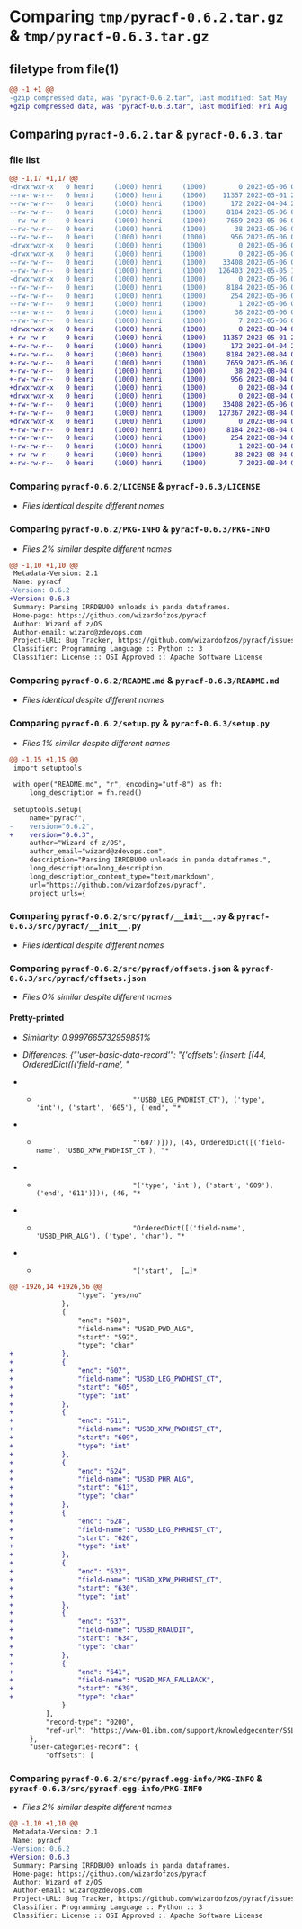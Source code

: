 # Comparing `tmp/pyracf-0.6.2.tar.gz` & `tmp/pyracf-0.6.3.tar.gz`

## filetype from file(1)

```diff
@@ -1 +1 @@
-gzip compressed data, was "pyracf-0.6.2.tar", last modified: Sat May  6 08:30:34 2023, max compression
+gzip compressed data, was "pyracf-0.6.3.tar", last modified: Fri Aug  4 09:28:20 2023, max compression
```

## Comparing `pyracf-0.6.2.tar` & `pyracf-0.6.3.tar`

### file list

```diff
@@ -1,17 +1,17 @@
-drwxrwxr-x   0 henri     (1000) henri     (1000)        0 2023-05-06 08:30:34.333418 pyracf-0.6.2/
--rw-rw-r--   0 henri     (1000) henri     (1000)    11357 2023-05-01 20:17:28.000000 pyracf-0.6.2/LICENSE
--rw-rw-r--   0 henri     (1000) henri     (1000)      172 2022-04-04 21:07:37.000000 pyracf-0.6.2/MANIFEST.in
--rw-rw-r--   0 henri     (1000) henri     (1000)     8184 2023-05-06 08:30:34.333418 pyracf-0.6.2/PKG-INFO
--rw-rw-r--   0 henri     (1000) henri     (1000)     7659 2023-05-06 08:24:36.000000 pyracf-0.6.2/README.md
--rw-rw-r--   0 henri     (1000) henri     (1000)       38 2023-05-06 08:30:34.333418 pyracf-0.6.2/setup.cfg
--rw-rw-r--   0 henri     (1000) henri     (1000)      956 2023-05-06 08:22:26.000000 pyracf-0.6.2/setup.py
-drwxrwxr-x   0 henri     (1000) henri     (1000)        0 2023-05-06 08:30:34.329418 pyracf-0.6.2/src/
-drwxrwxr-x   0 henri     (1000) henri     (1000)        0 2023-05-06 08:30:34.329418 pyracf-0.6.2/src/pyracf/
--rw-rw-r--   0 henri     (1000) henri     (1000)    33408 2023-05-06 08:23:06.000000 pyracf-0.6.2/src/pyracf/__init__.py
--rw-rw-r--   0 henri     (1000) henri     (1000)   126403 2023-05-05 19:32:44.000000 pyracf-0.6.2/src/pyracf/offsets.json
-drwxrwxr-x   0 henri     (1000) henri     (1000)        0 2023-05-06 08:30:34.333418 pyracf-0.6.2/src/pyracf.egg-info/
--rw-rw-r--   0 henri     (1000) henri     (1000)     8184 2023-05-06 08:30:34.000000 pyracf-0.6.2/src/pyracf.egg-info/PKG-INFO
--rw-rw-r--   0 henri     (1000) henri     (1000)      254 2023-05-06 08:30:34.000000 pyracf-0.6.2/src/pyracf.egg-info/SOURCES.txt
--rw-rw-r--   0 henri     (1000) henri     (1000)        1 2023-05-06 08:30:34.000000 pyracf-0.6.2/src/pyracf.egg-info/dependency_links.txt
--rw-rw-r--   0 henri     (1000) henri     (1000)       38 2023-05-06 08:30:34.000000 pyracf-0.6.2/src/pyracf.egg-info/requires.txt
--rw-rw-r--   0 henri     (1000) henri     (1000)        7 2023-05-06 08:30:34.000000 pyracf-0.6.2/src/pyracf.egg-info/top_level.txt
+drwxrwxr-x   0 henri     (1000) henri     (1000)        0 2023-08-04 09:28:20.053517 pyracf-0.6.3/
+-rw-rw-r--   0 henri     (1000) henri     (1000)    11357 2023-05-01 20:17:28.000000 pyracf-0.6.3/LICENSE
+-rw-rw-r--   0 henri     (1000) henri     (1000)      172 2022-04-04 21:07:37.000000 pyracf-0.6.3/MANIFEST.in
+-rw-rw-r--   0 henri     (1000) henri     (1000)     8184 2023-08-04 09:28:20.053517 pyracf-0.6.3/PKG-INFO
+-rw-rw-r--   0 henri     (1000) henri     (1000)     7659 2023-05-06 08:24:36.000000 pyracf-0.6.3/README.md
+-rw-rw-r--   0 henri     (1000) henri     (1000)       38 2023-08-04 09:28:20.053517 pyracf-0.6.3/setup.cfg
+-rw-rw-r--   0 henri     (1000) henri     (1000)      956 2023-08-04 09:28:14.000000 pyracf-0.6.3/setup.py
+drwxrwxr-x   0 henri     (1000) henri     (1000)        0 2023-08-04 09:28:20.049517 pyracf-0.6.3/src/
+drwxrwxr-x   0 henri     (1000) henri     (1000)        0 2023-08-04 09:28:20.053517 pyracf-0.6.3/src/pyracf/
+-rw-rw-r--   0 henri     (1000) henri     (1000)    33408 2023-05-06 08:23:06.000000 pyracf-0.6.3/src/pyracf/__init__.py
+-rw-rw-r--   0 henri     (1000) henri     (1000)   127367 2023-08-04 09:26:20.000000 pyracf-0.6.3/src/pyracf/offsets.json
+drwxrwxr-x   0 henri     (1000) henri     (1000)        0 2023-08-04 09:28:20.053517 pyracf-0.6.3/src/pyracf.egg-info/
+-rw-rw-r--   0 henri     (1000) henri     (1000)     8184 2023-08-04 09:28:20.000000 pyracf-0.6.3/src/pyracf.egg-info/PKG-INFO
+-rw-rw-r--   0 henri     (1000) henri     (1000)      254 2023-08-04 09:28:20.000000 pyracf-0.6.3/src/pyracf.egg-info/SOURCES.txt
+-rw-rw-r--   0 henri     (1000) henri     (1000)        1 2023-08-04 09:28:20.000000 pyracf-0.6.3/src/pyracf.egg-info/dependency_links.txt
+-rw-rw-r--   0 henri     (1000) henri     (1000)       38 2023-08-04 09:28:20.000000 pyracf-0.6.3/src/pyracf.egg-info/requires.txt
+-rw-rw-r--   0 henri     (1000) henri     (1000)        7 2023-08-04 09:28:20.000000 pyracf-0.6.3/src/pyracf.egg-info/top_level.txt
```

### Comparing `pyracf-0.6.2/LICENSE` & `pyracf-0.6.3/LICENSE`

 * *Files identical despite different names*

### Comparing `pyracf-0.6.2/PKG-INFO` & `pyracf-0.6.3/PKG-INFO`

 * *Files 2% similar despite different names*

```diff
@@ -1,10 +1,10 @@
 Metadata-Version: 2.1
 Name: pyracf
-Version: 0.6.2
+Version: 0.6.3
 Summary: Parsing IRRDBU00 unloads in panda dataframes.
 Home-page: https://github.com/wizardofzos/pyracf
 Author: Wizard of z/OS
 Author-email: wizard@zdevops.com
 Project-URL: Bug Tracker, https://github.com/wizardofzos/pyracf/issues
 Classifier: Programming Language :: Python :: 3
 Classifier: License :: OSI Approved :: Apache Software License
```

### Comparing `pyracf-0.6.2/README.md` & `pyracf-0.6.3/README.md`

 * *Files identical despite different names*

### Comparing `pyracf-0.6.2/setup.py` & `pyracf-0.6.3/setup.py`

 * *Files 1% similar despite different names*

```diff
@@ -1,15 +1,15 @@
 import setuptools
 
 with open("README.md", "r", encoding="utf-8") as fh:
     long_description = fh.read()
 
 setuptools.setup(
     name="pyracf",
-    version="0.6.2",
+    version="0.6.3",
     author="Wizard of z/OS",
     author_email="wizard@zdevops.com",
     description="Parsing IRRDBU00 unloads in panda dataframes.",
     long_description=long_description,
     long_description_content_type="text/markdown",
     url="https://github.com/wizardofzos/pyracf",
     project_urls={
```

### Comparing `pyracf-0.6.2/src/pyracf/__init__.py` & `pyracf-0.6.3/src/pyracf/__init__.py`

 * *Files identical despite different names*

### Comparing `pyracf-0.6.2/src/pyracf/offsets.json` & `pyracf-0.6.3/src/pyracf/offsets.json`

 * *Files 0% similar despite different names*

#### Pretty-printed

 * *Similarity: 0.9997665732959851%*

 * *Differences: {"'user-basic-data-record'": "{'offsets': {insert: [(44, OrderedDict([('field-name', "*

 * *                             "'USBD_LEG_PWDHIST_CT'), ('type', 'int'), ('start', '605'), ('end', "*

 * *                             "'607')])), (45, OrderedDict([('field-name', 'USBD_XPW_PWDHIST_CT'), "*

 * *                             "('type', 'int'), ('start', '609'), ('end', '611')])), (46, "*

 * *                             "OrderedDict([('field-name', 'USBD_PHR_ALG'), ('type', 'char'), "*

 * *                             "('start',  […]*

```diff
@@ -1926,14 +1926,56 @@
                 "type": "yes/no"
             },
             {
                 "end": "603",
                 "field-name": "USBD_PWD_ALG",
                 "start": "592",
                 "type": "char"
+            },
+            {
+                "end": "607",
+                "field-name": "USBD_LEG_PWDHIST_CT",
+                "start": "605",
+                "type": "int"
+            },
+            {
+                "end": "611",
+                "field-name": "USBD_XPW_PWDHIST_CT",
+                "start": "609",
+                "type": "int"
+            },
+            {
+                "end": "624",
+                "field-name": "USBD_PHR_ALG",
+                "start": "613",
+                "type": "char"
+            },
+            {
+                "end": "628",
+                "field-name": "USBD_LEG_PHRHIST_CT",
+                "start": "626",
+                "type": "int"
+            },
+            {
+                "end": "632",
+                "field-name": "USBD_XPW_PHRHIST_CT",
+                "start": "630",
+                "type": "int"
+            },
+            {
+                "end": "637",
+                "field-name": "USBD_ROAUDIT",
+                "start": "634",
+                "type": "char"
+            },
+            {
+                "end": "641",
+                "field-name": "USBD_MFA_FALLBACK",
+                "start": "639",
+                "type": "char"
             }
         ],
         "record-type": "0200",
         "ref-url": "https://www-01.ibm.com/support/knowledgecenter/SSLTBW_1.13.0/com.ibm.zos.r13.icha300/usr.htm%23wq1264"
     },
     "user-categories-record": {
         "offsets": [
```

### Comparing `pyracf-0.6.2/src/pyracf.egg-info/PKG-INFO` & `pyracf-0.6.3/src/pyracf.egg-info/PKG-INFO`

 * *Files 2% similar despite different names*

```diff
@@ -1,10 +1,10 @@
 Metadata-Version: 2.1
 Name: pyracf
-Version: 0.6.2
+Version: 0.6.3
 Summary: Parsing IRRDBU00 unloads in panda dataframes.
 Home-page: https://github.com/wizardofzos/pyracf
 Author: Wizard of z/OS
 Author-email: wizard@zdevops.com
 Project-URL: Bug Tracker, https://github.com/wizardofzos/pyracf/issues
 Classifier: Programming Language :: Python :: 3
 Classifier: License :: OSI Approved :: Apache Software License
```

